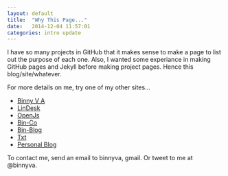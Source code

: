 ```yaml
---
layout: default
title:  "Why This Page..."
date:   2014-12-04 11:57:01
categories: intro update
---
```


I have so many projects in GitHub that it makes sense to make a page to list out the purpose of each one. Also, I wanted some experiance in making GitHub pages and Jekyll before making project pages. Hence this blog/site/whatever.

For more details on me, try one of my other sites...

* [Binny V A](http://binnyva.com/)
* [LinDesk](http://lindesk.com/)
* [OpenJs](http://openjs.com/)
* [Bin-Co](http://bin-co.com/)
* [Bin-Blog](http://bin-co.com/blog/)
* [Txt](http://txt.binnyva.com/)
* [Personal Blog](http://blog.binnyva.com/)

To contact me, send an email to binnyva, gmail. Or tweet to me at @binnyva.
